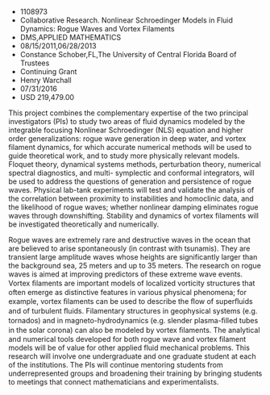 
* 1108973
* Collaborative Research. Nonlinear Schroedinger Models in Fluid Dynamics: Rogue Waves and Vortex Filaments
* DMS,APPLIED MATHEMATICS
* 08/15/2011,06/28/2013
* Constance Schober,FL,The University of Central Florida Board of Trustees
* Continuing Grant
* Henry Warchall
* 07/31/2016
* USD 219,479.00

This project combines the complementary expertise of the two principal
investigators (PIs) to study two areas of fluid dynamics modeled by the
integrable focusing Nonlinear Schroedinger (NLS) equation and higher order
generalizations: rogue wave generation in deep water, and vortex filament
dynamics, for which accurate numerical methods will be used to guide theoretical
work, and to study more physically relevant models. Floquet theory, dynamical
systems methods, perturbation theory, numerical spectral diagnostics, and multi-
symplectic and conformal integrators, will be used to address the questions of
generation and persistence of rogue waves. Physical lab-tank experiments will
test and validate the analysis of the correlation between proximity to
instabilities and homoclinic data, and the likelihood of rogue waves; whether
nonlinear damping eliminates rogue waves through downshifting. Stability and
dynamics of vortex filaments will be investigated theoretically and numerically.

Rogue waves are extremely rare and destructive waves in the ocean that are
believed to arise spontaneously (in contrast with tsunamis). They are transient
large amplitude waves whose heights are significantly larger than the background
sea, 25 meters and up to 35 meters. The research on rogue waves is aimed at
improving predictors of these extreme wave events. Vortex &#64257;laments are
important models of localized vorticity structures that often emerge as
distinctive features in various physical phenomena; for example, vortex
&#64257;laments can be used to describe the &#64258;ow of super&#64258;uids and
of turbulent &#64258;uids. Filamentary structures in geophysical systems (e.g.
tornados) and in magneto-hydrodynamics (e.g. slender plasma-&#64257;lled tubes
in the solar corona) can also be modeled by vortex &#64257;laments. The
analytical and numerical tools developed for both rogue wave and vortex filament
models will be of value for other applied fluid mechanical problems. This
research will involve one undergraduate and one graduate student at each of the
institutions. The PIs will continue mentoring students from underrepresented
groups and broadening their training by bringing students to meetings that
connect mathematicians and experimentalists.
